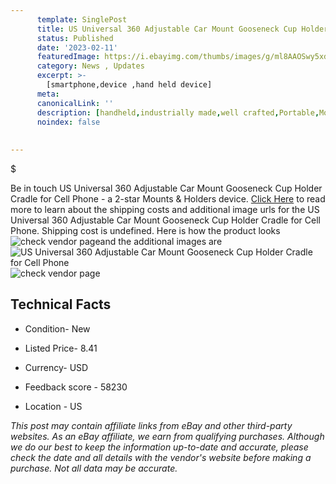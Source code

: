 ```yaml
---
      template: SinglePost
      title: US Universal 360 Adjustable Car Mount Gooseneck Cup Holder Cradle for Cell Phone
      status: Published
      date: '2023-02-11'
      featuredImage: https://i.ebayimg.com/thumbs/images/g/ml8AAOSwy5xdEJ3~/s-l225.jpg
      category: News , Updates
      excerpt: >-
        [smartphone,device ,hand held device]
      meta:
      canonicalLink: ''
      description: [handheld,industrially made,well crafted,Portable,Mobile,Compact,Convenient,Lightweight,Maneuverable,Man-portable,Miniature,Carriable,Hand-held,Light,Holdable,Transportable,Mobile device,Pocket-sized,On-the-go,Wireless,Cordless,Compact size,Convenient size, smartphone,device ,hand held device]
      noindex: false
      
        
---
```

$

Be in touch US Universal 360 Adjustable Car Mount Gooseneck Cup Holder Cradle for Cell Phone - a 2-star Mounts & Holders device. [Click Here](https://www.ebay.com/itm/303098151289?hash=item46920ec179%3Ag%3Aml8AAOSwy5xdEJ3%7E&mkevt=1&mkcid=1&mkrid=711-53200-19255-0&campid=%253CePNCampaignId%253E&customid=%253CreferenceId%253E&toolid=10049) to read more to learn about the shipping costs and additional image urls for the US Universal 360 Adjustable Car Mount Gooseneck Cup Holder Cradle for Cell Phone. Shipping cost is undefined. Here is how the product looks ![check vendor page](https://i.ebayimg.com/thumbs/images/g/ml8AAOSwy5xdEJ3~/s-l225.jpg)and the additional images are![US Universal 360 Adjustable Car Mount Gooseneck Cup Holder Cradle for Cell Phone](https://i.ebayimg.com/images/g/ml8AAOSwy5xdEJ3~/s-l1200.jpg)![check vendor page](https://origin-galleryplus.ebayimg.com/ws/web/303098151289_2_0_1/225x225.jpg,https://origin-galleryplus.ebayimg.com/ws/web/303098151289_3_0_1/225x225.jpg,https://origin-galleryplus.ebayimg.com/ws/web/303098151289_4_0_1/225x225.jpg,https://origin-galleryplus.ebayimg.com/ws/web/303098151289_5_0_1/225x225.jpg,https://origin-galleryplus.ebayimg.com/ws/web/303098151289_6_0_1/225x225.jpg,https://origin-galleryplus.ebayimg.com/ws/web/303098151289_7_0_1/225x225.jpg,https://origin-galleryplus.ebayimg.com/ws/web/303098151289_8_0_1/225x225.jpg,https://origin-galleryplus.ebayimg.com/ws/web/303098151289_9_0_1/225x225.jpg,https://origin-galleryplus.ebayimg.com/ws/web/303098151289_10_0_1/225x225.jpg,https://origin-galleryplus.ebayimg.com/ws/web/303098151289_11_0_1/225x225.jpg,https://origin-galleryplus.ebayimg.com/ws/web/303098151289_12_0_1/225x225.jpg)



 ## Technical Facts 



     
      

 - Condition- New 


      

 - Listed Price- 8.41 


      

 - Currency- USD 


      

 - Feedback score - 58230 


      

 - Location - US 


      
      

 *_This post may contain affiliate links from eBay and other third-party websites. As an eBay affiliate, we earn from qualifying purchases. Although we do our best to keep the information up-to-date and accurate, please check the date and all details with the vendor's website before making a purchase. Not all data may be accurate._*






